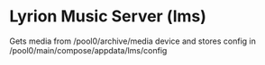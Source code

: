 # Lyrion Music Server (lms)

Gets media from /pool0/archive/media device and stores config in /pool0/main/compose/appdata/lms/config